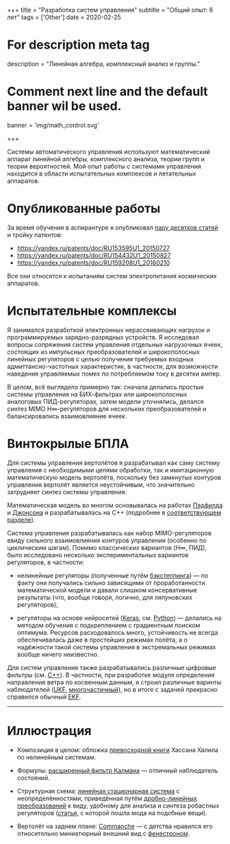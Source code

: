 +++
title = "Разработка систем управления"
subtitle = "Общий опыт: 6 лет"
tags = ['Other']
date = 2020-02-25

# For description meta tag
description = "Линейная алгебра, комплексный анализ и группы."

# Comment next line and the default banner wil be used.
banner = 'img/math_control.svg'

+++

Системы автоматического управления используют математический аппарат линейной алгебры, комплексного анализа, теории групп и теории вероятностей. Мой опыт работы с системами управления находится в области испытательных комплексов и летательных аппаратов.

# Опубликованные работы

За время обучения в аспирантуре я опубликовал [пару десятков статей](https://www.elibrary.ru/author_items.asp?pubrole=100&authorid=872738&show_refs=1&show_option=0) и тройку патентов:

- https://yandex.ru/patents/doc/RU153595U1_20150727
- https://yandex.ru/patents/doc/RU154432U1_20150827
- https://yandex.ru/patents/doc/RU159208U1_20160210

Все они относятся к испытаниям систем электропитания космических аппаратов.

# Испытательные комплексы

Я занимался разработкой электронных нерассеивающих нагрузок и программируемых зарядно-разрядных устройств. Я исследовал вопросы сопряжения систем управления отдельных нагрузочных ячеек, состоящих из импульсных преобразователей и широкополосных линейных регуляторов с целью получения требуемых входных адмиттансно-частотных характеристик, в частности, для возможности наведения управляемых помех по потребляемом току в десятки ампер.

В целом, всё выглядело примерно так: сначала делались простые системы управления на БИХ-фильтрах или широкополосных аналоговых ПИД-регуляторах, затем модели уточнялись, делался синтез MIMO H∞-регуляторов для нескольких преобразователей и балансировались взаимовлияние ячеек.

# Винтокрылые БПЛА

Для системы управления вертолётов я разрабатывал как саму систему управления с необходимыми цепями обработки, так и имитационную математическую модель вертолёта, поскольку без замкнутых контуров управления вертолёт является неустойчивым, что значительно затрудняет синтез системы управления.

Математическая модель во многом основывалась на работах [Пэдфилда](https://www.amazon.com/Helicopter-Flight-Dynamics-Including-Treatment/dp/1119401054/) и [Джонсона](https://www.amazon.com/Rotorcraft-Aeromechanics-Cambridge-Aerospace-Johnson/dp/1107028078/) и разрабатывалась на C++ (подробнее в [соответствующем разделе](/ru/skills/cpp)).

Система управления разрабатывалась как набор MIMO-регуляторов ввиду сильного взаимовлияния контуров управления (особенно по циклическим шагам). Помимо классических вариантов (H∞, ПИД), было исследовано несколько экспериментальных вариантов регуляторов, в частности:

- нелинейные регуляторы (полученные путём [бэкстеппинга](https://en.wikipedia.org/wiki/Backstepping)) — по факту они получались сильно зависящими от проработанности математической модели и давали слишком консервативные результаты (что, вообще говоря, логично, для ляпуновских регуляторов);

- регуляторы на основе нейросетей ([Keras](https://keras.io/), см. [Python](/ru/skills/python)) — делались на методом обучения с подкреплением с градиентным поиском оптимума. Ресурсов расходовалось много, устойчивость не всегда обеспечивалась даже в простейших режимах полёта, а о надёжности такой системы управления в экстремальных режимах вообще ничего неизвестно.

Для систем управления также разрабатывались различные цифровые фильтры (см. [C++](/ru/skills/cpp)). В частности, при разработке модуля определения направления ветра по косвенным данным, я строил различные варинты наблюдателей ([UKF](https://en.wikipedia.org/wiki/Kalman_filter#Unscented_Kalman_filter), [многочастичный](https://en.wikipedia.org/wiki/Particle_filter)), но в итоге с задачей прекрасно справился обычный [EKF](https://en.wikipedia.org/wiki/Extended_Kalman_filter).

___
# Иллюстрация

- Композиция в целом: обложка [превосходной книги](https://www.amazon.com/Nonlinear-Systems-3rd-Hassan-Khalil/dp/0130673897) Хассана Халила по нелинейным системам.

- Формулы: [расширенный фильтр Калмана](https://en.wikipedia.org/wiki/Extended_Kalman_filter) — отличный наблюдатель состояний.

- Структурная схема: [линейная стационарная система](https://en.wikipedia.org/wiki/Linear_time-invariant_system) с неопределённостями, приведённая путём [дробно-линейных преобразований](https://en.wikipedia.org/wiki/Linear_fractional_transformation) к виду, удобному для анализа и синтеза робастных регуляторов ([статья](https://core.ac.uk/download/pdf/84317308.pdf), с которой пошла мода на подобные вещи).

- Вертолёт на заднем плане: [Commanche](https://en.wikipedia.org/wiki/Boeing%E2%80%93Sikorsky_RAH-66_Comanche) — с детства нравился его относительно миниатюрный внешний вид с [фенестроном](https://ru.wikipedia.org/wiki/%D0%A4%D0%B5%D0%BD%D0%B5%D1%81%D1%82%D1%80%D0%BE%D0%BD).
